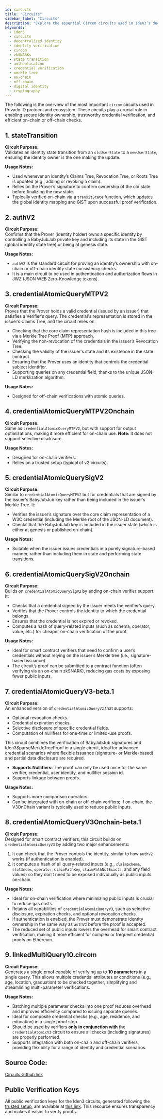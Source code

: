 ```yaml
---
id: circuits
title: "Circuits"
sidebar_label: "Circuits"
description: "Explore the essential Circom circuits used in Iden3’s decentralized identity protocol. Learn how state transitions, authentication, and advanced credential verification techniques work together for robust digital identity management."
keywords:
  - iden3
  - circuits
  - decentralized identity
  - identity verification
  - circom
  - zkSNARKs
  - state transition
  - authentication
  - credential verification
  - merkle tree
  - on-chain
  - off-chain
  - digital identity
  - cryptography
---
```




The following is the overview of the most important `circom` circuits used in Privado ID protocol and ecosystem. These circuits play a crucial role in enabling secure identity ownership, trustworthy credential verification, and efficient on-chain or off-chain checks.
## 1. stateTransition

**Circuit Purpose:**  
Validates an identity state transition from an `oldUserState` to a `newUserState`, ensuring the identity owner is the one making the update.

**Usage Notes:**

- Used whenever an identity’s Claims Tree, Revocation Tree, or Roots Tree is updated (e.g., adding or revoking a claim).
- Relies on the Prover’s signature to confirm ownership of the old state before finalizing the new state.
- Typically verified on-chain via a `transitState` function, which updates the global identity mapping and GIST upon successful proof verification.

## 2. authV2

**Circuit Purpose:**  
Confirms that the Prover (identity holder) owns a specific identity by controlling a BabyJubJub private key and including its state in the GIST (global identity state tree) or being at genesis state.

**Usage Notes:**

- `authV2` is the standard circuit for proving an identity’s ownership with on-chain or off-chain identity state consistency checks.
- It is a main circuit to be used in authentication and authorization flows in JWZ (JSON WEB Zero-Knowledge tokens).

## 3. credentialAtomicQueryMTPV2

**Circuit Purpose:**  
Proves that the Prover holds a valid credential (issued by an issuer) that satisfies a Verifier’s query. The credential's representation is stored in the issuer’s Claims Tree, and the circuit relies on:

- Checking that the core claim representation hash is included in this tree via a Merkle Tree Proof (MTP) approach.
- Verifying the non-revocation of the credentials in the issuer’s Revocation Tree.
- Checking the validity of the issuer's state and its existence in the state contract.
- Ensuring that the Prover uses an identity that controls the credential subject identifier.
- Supporting queries on any credential field, thanks to the unique JSON-LD merklization algorithm.

**Usage Notes:**

- Designed for off-chain verifications with atomic queries.

## 4. credentialAtomicQueryMTPV2Onchain

**Circuit Purpose:**  
Same as `credentialAtomicQueryMTPV2`, but with support for output optimizations, making it more efficient for on-chain use. **Note:** It does not support selective disclosure.

**Usage Notes:**

- Designed for on-chain verifiers.
- Relies on a trusted setup (typical of v2 circuits).

## 5. credentialAtomicQuerySigV2

**Circuit Purpose:**  
Similar to `credentialAtomicQueryMTPV2` but for credentials that are signed by the issuer's BabyJubJub key rather than being included in the issuer’s Merkle Tree. It:

- Verifies the issuer’s signature over the core claim representation of a W3C credential (including the Merkle root of the JSON-LD document).
- Checks that the BabyJubJub key is included in the issuer state (which is either at genesis or published on-chain).

**Usage Notes:**

- Suitable when the issuer issues credentials in a purely signature-based manner, rather than including them in state and performing state transitions.

## 6. credentialAtomicQuerySigV2Onchain

**Circuit Purpose:**  
Builds on `credentialAtomicQuerySigV2` by adding on-chain verifier support. It:

- Checks that a credential signed by the issuer meets the verifier’s query.
- Verifies that the Prover controls the identity to which the credential belongs.
- Ensures that the credential is not expired or revoked.
- Computes a hash of query-related inputs (such as schema, operator, value, etc.) for cheaper on-chain verification of the proof.

**Usage Notes:**

- Ideal for smart contract verifiers that need to confirm a user’s credentials without relying on the issuer’s Merkle tree (i.e., signature-based issuance).
- The circuit’s proof can be submitted to a contract function (often verifying via an on-chain zkSNARK), reducing gas costs by exposing fewer public inputs.

## 7. credentialAtomicQueryV3-beta.1

**Circuit Purpose:**  
An enhanced version of `credentialAtomicQueryV2` that supports:

- Optional revocation checks.
- Credential expiration checks.
- Selective disclosure of specific credential fields.
- Computation of nullifiers for one-time or limited-use proofs.

This circuit combines the verification of BabyJubJub signatures and Iden3SparseMerkleTreeProof in a single circuit, ideal for advanced credential scenarios where flexible issuance (signature- or Merkle-based) and partial data disclosure are required.

- **Supports Nullifiers:** The proof can only be used once for the same verifier, credential, user identity, and nullifier session id.
- Supports linkage between proofs.

**Usage Notes:**

- Supports more comparison operators.
- Can be integrated with on-chain or off-chain verifiers; if on-chain, the V3OnChain variant is typically used to reduce public inputs.

## 8. credentialAtomicQueryV3Onchain-beta.1

**Circuit Purpose:**  
Designed for smart contract verifiers, this circuit builds on `credentialAtomicQueryV3` by adding two major enhancements:

1. It can check that the Prover controls the identity, similar to how `authV2` works (if authentication is enabled).
2. It computes a hash of all query-related inputs (e.g., `claimSchema`, `slotIndex`, `operator`, `claimPathKey`, `claimPathNotExists`, and any field values) so they don’t need to be exposed individually as public inputs on-chain.

**Usage Notes:**

- Ideal for on-chain verification where minimizing public inputs is crucial to reduce gas costs.
- Retains all capabilities of `credentialAtomicQueryV3`, such as selective disclosure, expiration checks, and optional revocation checks.
- If authentication is enabled, the Prover must demonstrate identity ownership in the same way as `authV2` before the proof is accepted.
- The reduced set of public inputs lowers the overhead for smart contract verification, making it more efficient for complex or frequent credential proofs on Ethereum.

## 9. linkedMultiQuery10.circom

**Circuit Purpose:**  
Generates a single proof capable of verifying up to **10 parameters** in a single query. This allows multiple credential attributes or conditions (e.g., age, location, graduation) to be checked together, simplifying and streamlining multi-parameter verifications.

**Usage Notes:**

- Batching multiple parameter checks into one proof reduces overhead and improves efficiency compared to issuing separate queries.
- Ideal for composite credential checks (e.g., age, residence, and education) in a single proof step.
- Should be used by verifiers **only in conjunction with** the `credentialAtomicV3` circuit to ensure all checks (including signatures) are properly performed.
- Supports integration with both on-chain and off-chain verifiers, providing flexibility for a range of identity and credential scenarios.

## Source Code:

[Circuits Github link](https://github.com/iden3/circuits)

## Public Verification Keys

All public verification keys for the Iden3 circuits, generated following the [trusted setup](https://github.com/0xPolygonID/phase2ceremony), are available at [this link](https://github.com/0xPolygonID/verifier-backend/tree/develop/keys). This resource ensures transparency and makes it easier to verify proofs.